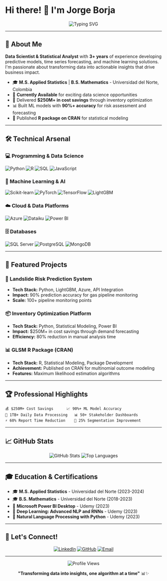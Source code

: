 # Hi there! 👋 I'm Jorge Borja

<div align="center">
  <img src="https://readme-typing-svg.herokuapp.com?font=Fira+Code&weight=600&size=28&duration=3000&pause=1000&color=2E8B57&center=true&vCenter=true&width=600&lines=Data+Scientist+%26+Statistical+Analyst;Machine+Learning+Engineer;3%2B+Years+of+Experience;Passionate+about+AI+%26+Analytics" alt="Typing SVG" />
</div>

---

## 🎯 About Me

**Data Scientist & Statistical Analyst** with **3+ years** of experience developing predictive models, time series forecasting, and machine learning solutions. I'm passionate about transforming data into actionable insights that drive business impact.

- 🎓 **M.S. Applied Statistics** | **B.S. Mathematics** - Universidad del Norte, Colombia
- 💼 **Currently Available** for exciting data science opportunities
- 🚀 Delivered **$250M+ in cost savings** through inventory optimization
- 📊 Built ML models with **90%+ accuracy** for risk assessment and forecasting
- 🔬 Published **R package on CRAN** for statistical modeling

---

## 🛠️ Technical Arsenal

### 💻 Programming & Data Science
![Python](https://img.shields.io/badge/Python-3776AB?style=for-the-badge&logo=python&logoColor=white)
![R](https://img.shields.io/badge/R-276DC3?style=for-the-badge&logo=r&logoColor=white)
![SQL](https://img.shields.io/badge/SQL-336791?style=for-the-badge&logo=postgresql&logoColor=white)
![JavaScript](https://img.shields.io/badge/JavaScript-F7DF1E?style=for-the-badge&logo=javascript&logoColor=black)

### 🤖 Machine Learning & AI
![Scikit-learn](https://img.shields.io/badge/scikit--learn-F7931E?style=for-the-badge&logo=scikit-learn&logoColor=white)
![PyTorch](https://img.shields.io/badge/PyTorch-EE4C2C?style=for-the-badge&logo=pytorch&logoColor=white)
![TensorFlow](https://img.shields.io/badge/TensorFlow-FF6F00?style=for-the-badge&logo=tensorflow&logoColor=white)
![LightGBM](https://img.shields.io/badge/LightGBM-02569B?style=for-the-badge&logo=lightgbm&logoColor=white)

### ☁️ Cloud & Data Platforms
![Azure](https://img.shields.io/badge/Microsoft_Azure-0078D4?style=for-the-badge&logo=microsoft-azure&logoColor=white)
![Dataiku](https://img.shields.io/badge/Dataiku-2AB1AC?style=for-the-badge&logo=dataiku&logoColor=white)
![Power BI](https://img.shields.io/badge/Power_BI-F2C811?style=for-the-badge&logo=power-bi&logoColor=black)

### 🗄️ Databases
![SQL Server](https://img.shields.io/badge/SQL_Server-CC2927?style=for-the-badge&logo=microsoft-sql-server&logoColor=white)
![PostgreSQL](https://img.shields.io/badge/PostgreSQL-336791?style=for-the-badge&logo=postgresql&logoColor=white)
![MongoDB](https://img.shields.io/badge/MongoDB-47A248?style=for-the-badge&logo=mongodb&logoColor=white)

---

## 🚀 Featured Projects

### 🔮 **Landslide Risk Prediction System**
- **Tech Stack:** Python, LightGBM, Azure, API Integration
- **Impact:** 90% prediction accuracy for gas pipeline monitoring
- **Scale:** 100+ pipeline monitoring points

### 📦 **Inventory Optimization Platform**
- **Tech Stack:** Python, Statistical Modeling, Power BI
- **Impact:** $250M+ in cost savings through demand forecasting
- **Efficiency:** 80% reduction in manual analysis time

### 📊 **GLSM R Package (CRAN)**
- **Tech Stack:** R, Statistical Modeling, Package Development
- **Achievement:** Published on CRAN for multinomial outcome modeling
- **Features:** Maximum likelihood estimation algorithms

---

## 🏆 Professional Highlights

```
💰 $250M+ Cost Savings      📈 90%+ ML Model Accuracy
🔄 1TB+ Daily Data Processing   📊 50+ Stakeholder Dashboards
⚡ 60% Report Time Reduction    🎯 25% Segmentation Improvement
```

---

## 📈 GitHub Stats

<div align="center">
  <img src="https://github-readme-stats.vercel.app/api?username=unfresh25&show_icons=true&theme=radical&hide_border=true" alt="GitHub Stats" />
  <img src="https://github-readme-stats.vercel.app/api/top-langs/?username=unfresh25&layout=compact&theme=radical&hide_border=true" alt="Top Languages" />
</div>

---

## 🎓 Education & Certifications

- 🎓 **M.S. Applied Statistics** - Universidad del Norte (2023-2024)
- 🎓 **B.S. Mathematics** - Universidad del Norte (2018-2023)
- 📜 **Microsoft Power BI Desktop** - Udemy (2023)
- 📜 **Deep Learning: Advanced NLP and RNNs** - Udemy (2023)
- 📜 **Natural Language Processing with Python** - Udemy (2023)

---

## 🌟 Let's Connect!

<div align="center">
  
[![LinkedIn](https://img.shields.io/badge/LinkedIn-0077B5?style=for-the-badge&logo=linkedin&logoColor=white)](https://linkedin.com/in/jorgeborjas25)
[![GitHub](https://img.shields.io/badge/GitHub-100000?style=for-the-badge&logo=github&logoColor=white)](https://github.com/unfresh25)
[![Email](https://img.shields.io/badge/Email-D14836?style=for-the-badge&logo=gmail&logoColor=white)](mailto:jorgeborja48@gmail.com)

</div>

---

<div align="center">
  <img src="https://komarev.com/ghpvc/?username=unfresh25&label=Profile%20views&color=0e75b6&style=flat" alt="Profile Views" />
</div>

<div align="center">
  
**"Transforming data into insights, one algorithm at a time"** 📊✨

</div>
